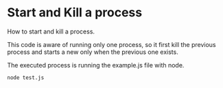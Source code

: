 # Start and Kill a process

How to start and kill a process.

This code is aware of running only one process,
so it first kill the previous process and starts a new only when the previous one exists.

The executed process is running the example.js file with node.

```
node test.js
```